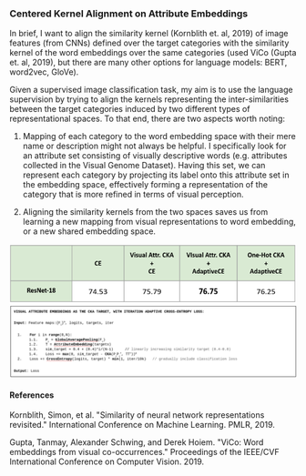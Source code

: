 ### Centered Kernel Alignment on Attribute Embeddings

In brief, I want to align the similarity kernel (Kornblith et. al, 2019) of image features (from CNNs) defined over the target categories with the similarity kernel of the word embeddings over the same categories (used ViCo (Gupta et. al, 2019), but there are many other options for language models: BERT, word2vec, GloVe). 

Given a supervised image classification task, my aim is to use the language supervision by trying to align the kernels representing the inter-similarities between the target categories induced by two different types of representational spaces. To that end, there are two aspects worth noting: 

1. Mapping of each category to the word embedding space with their mere name or description might not always be helpful. I specifically look for an attribute set consisting of visually descriptive words (e.g. attributes collected in the Visual Genome Dataset). Having this set, we can represent each category by projecting its label onto this attribute set in the embedding space, effectively forming a representation of the category that is more refined in terms of visual perception.

2. Aligning the similarity kernels from the two spaces saves us from learning a new mapping from visual representations to word embedding, or a new shared embedding space.

![plot](./images/score_table.png)
![plot](./images/algo.png)


#### References

Kornblith, Simon, et al. "Similarity of neural network representations revisited." International Conference on Machine Learning. PMLR, 2019.

Gupta, Tanmay, Alexander Schwing, and Derek Hoiem. "ViCo: Word embeddings from visual co-occurrences." Proceedings of the IEEE/CVF International Conference on Computer Vision. 2019.











